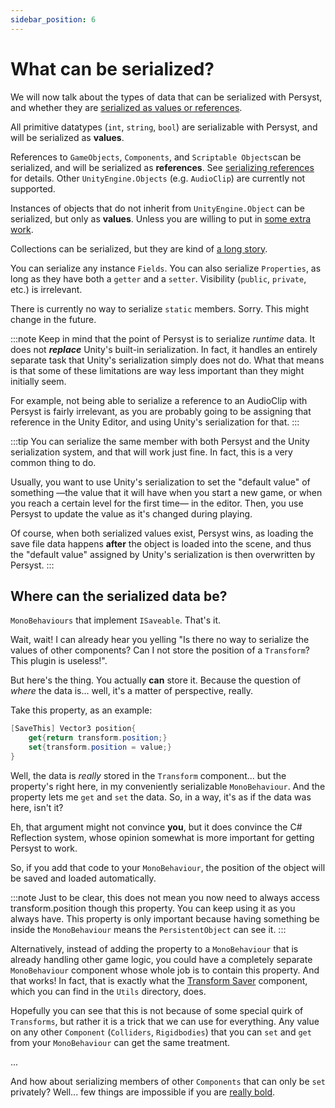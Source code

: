 ```yaml
---
sidebar_position: 6
---
```


# What can be serialized?

We will now talk about the types of data that can be serialized with Persyst, and whether they are [serialized as values or references](Fundamentals_of_serialization).

All primitive datatypes (`int`, `string`, `bool`) are serializable with Persyst, and will be serialized as **values**.

References to `GameObjects`, `Components`, and `Scriptable Objects`can be serialized, and will be serialized as **references**. See [serializing references](serializing_references) for details. 
Other `UnityEngine.Objects` (e.g. `AudioClip`) are currently not supported. 

Instances of objects that do not inherit from `UnityEngine.Object` can be serialized, but only as **values**. Unless you are willing to put in [some extra work](/docs/Tutorial/Extending_persyst/Referencing_everything.md).

Collections can be serialized, but they are kind of [a long story](/Tutorial/Know_more/Collections).

You can serialize any instance `Fields`. You can also serialize `Properties`, as long as they have both a `getter` and a `setter`. Visibility (`public`, `private`, etc.) is irrelevant. 

There is currently no way to serialize `static` members. Sorry. This might change in the future.

:::note
Keep in mind that the point of Persyst is to serialize *runtime* data. It does not ***replace*** Unity's built-in serialization. In fact, it handles an entirely separate task that Unity's serialization simply does not do. What that means is that some of these limitations are way less important than they might initially seem. 

For example, not being able to serialize a reference to an AudioClip with Persyst is fairly irrelevant, as you are probably going to be assigning that reference in the Unity Editor, and using Unity's serialization for that.
:::

:::tip
You can serialize the same member with both Persyst and the Unity serialization system, and that will work just fine. In fact, this is a very common thing to do. 

Usually, you want to use Unity's serialization to set the "default value" of something &mdash;the value that it will have when you start a new game, or when you reach a certain level for the first time&mdash; in the editor. Then, you use Persyst to update the value as it's changed during playing.


Of course, when both serialized values exist, Persyst wins, as loading the save file data happens **after** the object is loaded into the scene, and thus the "default value" assigned by Unity's serialization is then overwritten by Persyst.
:::

## Where can the serialized data be?

`MonoBehaviours` that implement `ISaveable`. That's it.

Wait, wait! I can already hear you yelling "Is there no way to serialize the values of other components? Can I not store the position of a `Transform`? This plugin is useless!".

But here's the thing. You actually **can** store it. Because the question of *where* the data is... well, it's a matter of perspective, really.

Take this property, as an example:

```cs
[SaveThis] Vector3 position{
    get{return transform.position;}
    set{transform.position = value;}
}
```
Well, the data is *really* stored in the `Transform` component... but the property's right here, in my conveniently serializable `MonoBehaviour`. And the property lets me `get` and `set` the data. So, in a way, it's as if the data was here, isn't it?

Eh, that argument might not convince **you**, but it does convince the C# Reflection system, whose opinion somewhat is more important for getting Persyst to work. 

So, if you add that code to your `MonoBehaviour`, the position of the object will be saved and loaded automatically.

:::note
Just to be clear, this does not mean you now need to always access transform.position though this property. You can keep using it as you always have. This property is only important because having something be inside the `MonoBehaviour` means the `PersistentObject` can see it.
:::

Alternatively, instead of adding the property to a `MonoBehaviour` that is already handling other game logic, you could have a completely separate `MonoBehaviour` component whose whole job is to contain this property. And that works! In fact, that is exactly what the [Transform Saver](/) component, which you can find in the `Utils` directory, does.

Hopefully you can see that this is not because of some special quirk of `Transforms`, but rather it is a trick that we can use for everything. Any value on any other `Component` (`Colliders`, `Rigidbodies`) that you can `set` and `get` from your `MonoBehaviour` can get the same treatment.


...


And how about serializing members of other `Components` that can only be `set` privately? Well... few things are impossible if you are [really bold](/Tutorial/Know_more/using_reflection).